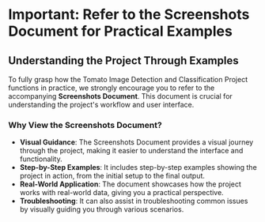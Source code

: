 # Important: Refer to the Screenshots Document for Practical Examples

## Understanding the Project Through Examples

To fully grasp how the Tomato Image Detection and Classification Project functions in practice, we strongly encourage you to refer to the accompanying **Screenshots Document**. This document is crucial for understanding the project's workflow and user interface.

### Why View the Screenshots Document?

- **Visual Guidance**: The Screenshots Document provides a visual journey through the project, making it easier to understand the interface and functionality.
- **Step-by-Step Examples**: It includes step-by-step examples showing the project in action, from the initial setup to the final output.
- **Real-World Application**: The document showcases how the project works with real-world data, giving you a practical perspective.
- **Troubleshooting**: It can also assist in troubleshooting common issues by visually guiding you through various scenarios.
